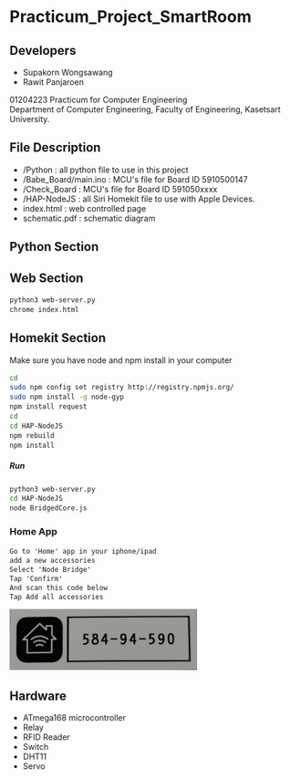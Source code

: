 # Practicum_Project_SmartRoom

## Developers
  * Supakorn Wongsawang 
  * Rawit Panjaroen 
  
01204223 Practicum for Computer Engineering<br/>
Department of Computer Engineering, Faculty of Engineering, Kasetsart University.

## File Description
  * /Python : all python file to use in this project
  * /Babe_Board/main.ino : MCU's file for Board ID 5910500147
  * /Check_Board : MCU's file for Board ID 591050xxxx
  * /HAP-NodeJS : all Siri Homekit file to use with Apple Devices.
  * index.html : web controlled page
  * schematic.pdf : schematic diagram
  
## Python Section

## Web Section
```sh
python3 web-server.py
chrome index.html
```

## Homekit Section

Make sure you have node and npm install in your computer 
```sh
cd 
sudo npm config set registry http://registry.npmjs.org/
sudo npm install -g node-gyp
npm install request
cd
cd HAP-NodeJS
npm rebuild
npm install 
```

##### Run
```sh
python3 web-server.py
cd HAP-NodeJS
node BridgedCore.js
```
### Home App
```
Go to 'Home' app in your iphone/ipad
add a new accessories
Select 'Node Bridge'
Tap 'Confirm'
And scan this code below
Tap Add all accessories
```
![alt text](https://github.com/babebeebaboo/Practicum_SmartBedRoom/blob/master/Homekit%20CODE.jpg)

## Hardware
 * ATmega168 microcontroller
 * Relay
 * RFID Reader
 * Switch
 * DHT11
 * Servo
